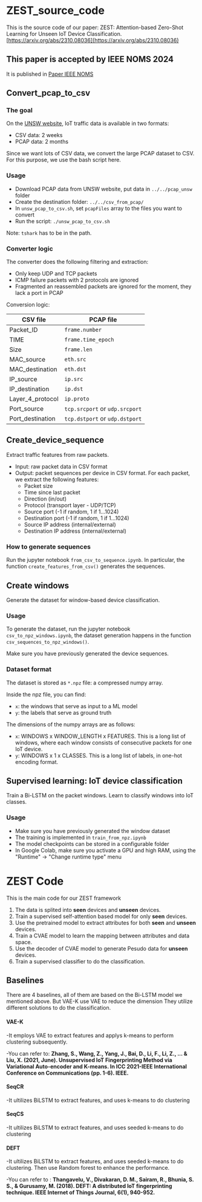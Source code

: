 # ZEST_source_code

This is the source code of our paper: ZEST: Attention-based Zero-Shot Learning for Unseen IoT Device Classification.
[https://arxiv.org/abs/2310.08036](https://arxiv.org/abs/2310.08036)

## This paper is accepted by IEEE NOMS 2024 
It is published in [Paper IEEE NOMS](https://ieeexplore.ieee.org/abstract/document/10575079)



## Convert_pcap_to_csv
### The goal

On the [UNSW website](https://iotanalytics.unsw.edu.au/iottraces.html), IoT traffic
data is available in two formats:
* CSV data: 2 weeks
* PCAP data: 2 months

Since we want lots of CSV data, we convert the large PCAP dataset to CSV. For
this purpose, we use the bash script here.

### Usage

* Download PCAP data from UNSW website, put data in `../../pcap_unsw` folder
* Create the destination folder: `../../csv_from_pcap/`
* In `unsw_pcap_to_csv.sh`, set `pcapFiles` array to the files you want to convert
* Run the script: `./unsw_pcap_to_csv.sh`

Note: `tshark` has to be in the path.

### Converter logic

The converter does the following filtering and extraction:
* Only keep UDP and TCP packets
* ICMP failure packets with 2 protocols are ignored
* Fragmented an reassembled packets are ignored for the moment, they lack a port in PCAP

Conversion logic:

| CSV file | PCAP file |
|----------|-------------|
| Packet_ID | `frame.number` |
| TIME | `frame.time_epoch` |
| Size | `frame.len` |
| MAC_source | `eth.src` |
| MAC_destination | `eth.dst` |
| IP_source | `ip.src` |
| IP_destination | `ip.dst` |
| Layer_4_protocol | `ip.proto` |
| Port_source | `tcp.srcport` or `udp.srcport` |
| Port_destination | `tcp.dstport` or `udp.dstport` |


## Create_device_sequence

Extract traffic features from raw packets.

- Input: raw packet data in CSV format
- Output: packet sequences per device in CSV format. For each packet, we extract the following features:
  - Packet size
  - Time since last packet
  - Direction (in/out)
  - Protocol (transport layer - UDP/TCP)
  - Source port (-1 if random, 1 if 1...1024)
  - Destination port (-1 if random, 1 if 1...1024)
  - Source IP address (internal/external)
  - Destination IP address (internal/external)

### How to generate sequences

Run the jupyter notebook `from_csv_to_sequence.ipynb`. In particular, the function `create_features_from_csv()` generates the sequences.




## Create windows


Generate the dataset for window-based device classification.

### Usage

To generate the dataset, run the jupyter notebook `csv_to_npz_windows.ipynb`, the dataset generation happens in the function `csv_sequences_to_npz_windows()`.

Make sure you have previously generated the device sequences.

### Dataset format

The dataset is stored as `*.npz` file: a compressed numpy array.

Inside the npz file, you can find:
- `x`: the windows that serve as input to a ML model
- `y`: the labels that serve as ground truth

The dimensions of the numpy arrays are as follows:
- `x`: WINDOWS x WINDOW_LENGTH x FEATURES. This is a long list of windows, where each window consists of consecutive packets for one IoT device.
- `y`: WINDOWS x 1 x CLASSES. This is a long list of labels, in one-hot encoding format.


## Supervised learning: IoT device classification

Train a Bi-LSTM on the packet windows. Learn to classify windows into IoT classes.

### Usage

- Make sure you have previously generated the window dataset
- The training is implemented in `train_from_npz.ipynb`
- The model checkpoints can be stored in a configurable folder
- In Google Colab, make sure you activate a GPU and high RAM, using the "Runtime" -> "Change runtime type" menu


# ZEST Code

This is the main code for our ZEST framework

1. The data is splited into **seen** devices and **unseen** devices. 
2. Train a supervised self-attention based model for only **seen** devices. 
3. Use the pretrained model to extract attributes for both **seen** and **unseen** devices.
4. Train a CVAE model to learn the mapping between attributes and data space.
5. Use the decoder of CVAE model to generate Pesudo data for **unseen** devices.
6. Train a supervised classifier to do the classification.



## Baselines 

There are 4 baselines, all of them are based on the Bi-LSTM model we mentioned above. 
But VAE-K use VAE to reduce the dimension
They utilize different solutions to do the classification. 


#### VAE-K
-It employs VAE to extract features and applys k-means to perform clustering subsequently.

-You can refer to: 
**Zhang, S., Wang, Z., Yang, J., Bai, D., Li, F., Li, Z., ... & Liu, X. (2021, June). Unsupervised IoT Fingerprinting Method via Variational Auto-encoder and K-means. In ICC 2021-IEEE International Conference on Communications (pp. 1-6). IEEE.**



#### SeqCR
-It ultilizes BiLSTM to extract features, and uses k-means to do clustering 

#### SeqCS

-It ultilizes BiLSTM to extract features, and uses seeded k-means to do clustering 

#### DEFT

-It ultilizes BiLSTM to extract features, and uses seeded k-means to do clustering. Then use Random forest to enhance the performance. 


-You can refer to :
**Thangavelu, V., Divakaran, D. M., Sairam, R., Bhunia, S. S., & Gurusamy, M. (2018). DEFT: A distributed IoT fingerprinting technique. IEEE Internet of Things Journal, 6(1), 940-952.**


